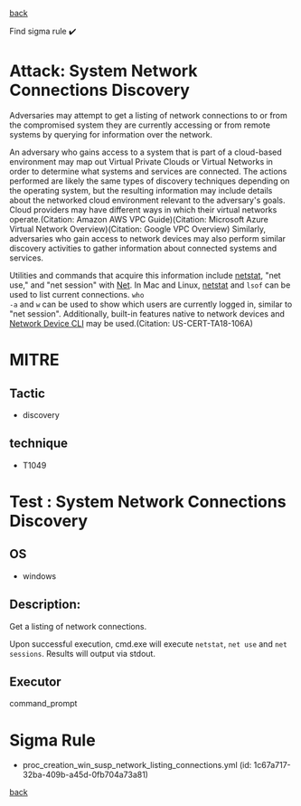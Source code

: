 
[back](../index.md)

Find sigma rule :heavy_check_mark: 

# Attack: System Network Connections Discovery 

Adversaries may attempt to get a listing of network connections to or from the compromised system they are currently accessing or from remote systems by querying for information over the network. 

An adversary who gains access to a system that is part of a cloud-based environment may map out Virtual Private Clouds or Virtual Networks in order to determine what systems and services are connected. The actions performed are likely the same types of discovery techniques depending on the operating system, but the resulting information may include details about the networked cloud environment relevant to the adversary's goals. Cloud providers may have different ways in which their virtual networks operate.(Citation: Amazon AWS VPC Guide)(Citation: Microsoft Azure Virtual Network Overview)(Citation: Google VPC Overview) Similarly, adversaries who gain access to network devices may also perform similar discovery activities to gather information about connected systems and services.

Utilities and commands that acquire this information include [netstat](https://attack.mitre.org/software/S0104), "net use," and "net session" with [Net](https://attack.mitre.org/software/S0039). In Mac and Linux, [netstat](https://attack.mitre.org/software/S0104) and <code>lsof</code> can be used to list current connections. <code>who -a</code> and <code>w</code> can be used to show which users are currently logged in, similar to "net session". Additionally, built-in features native to network devices and [Network Device CLI](https://attack.mitre.org/techniques/T1059/008) may be used.(Citation: US-CERT-TA18-106A)

# MITRE
## Tactic
  - discovery


## technique
  - T1049


# Test : System Network Connections Discovery
## OS
  - windows


## Description:
Get a listing of network connections.

Upon successful execution, cmd.exe will execute `netstat`, `net use` and `net sessions`. Results will output via stdout.


## Executor
command_prompt

# Sigma Rule
 - proc_creation_win_susp_network_listing_connections.yml (id: 1c67a717-32ba-409b-a45d-0fb704a73a81)



[back](../index.md)
